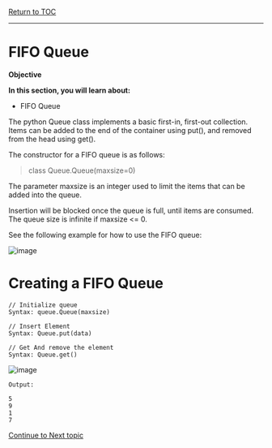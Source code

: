 <a href="https://github.com/CyberTrainingUSAF/06-Intro-to-Algorithms/blob/master/00-Table-of-Contents.md"> Return to TOC </a>

---

# FIFO Queue

**Objective**

**In this section, you will learn about:**
* FIFO Queue

The python Queue class implements a basic first-in, first-out collection. 
Items can be added to the end of the container using put(), and removed from the head using get().

The constructor for a FIFO queue is as follows:

> class Queue.Queue(maxsize=0)

The parameter maxsize is an integer used to limit the items that can be added into the queue.

Insertion will be blocked once the queue is full, until items are consumed.  The queue size is infinite if maxsize <= 0.

See the following example for how to use the FIFO queue:

![image](https://user-images.githubusercontent.com/19671036/60819695-aa279380-a165-11e9-9eb4-8fd943d6214d.png)

# Creating a FIFO Queue

```
// Initialize queue
Syntax: queue.Queue(maxsize)

// Insert Element
Syntax: Queue.put(data)

// Get And remove the element
Syntax: Queue.get()
```
![image](https://user-images.githubusercontent.com/19671036/60820513-35555900-a167-11e9-95a5-13731484a436.png)

```
Output:

5
9
1
7
```

<a href="https://github.com/Bpmhome/06-Intro-to-Algorithms/blob/master/18_Queue_demo_lab.md"> Continue to Next topic </a>
